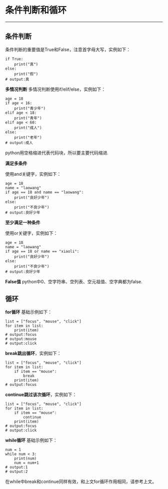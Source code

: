 # 条件判断和循环 #

----------
## 条件判断 ##
条件判断的重要值是True和False，注意首字母大写，实例如下：
```
if True:
    print("真")
else:
    print("假")
# output:真
```
**多情况判断**
多情况判断使用if/elif/else，实例如下：
```
age = 18
if age < 16:
    print("青少年")
elif age < 18:
    print("青年")
elif age < 60:
    print("成人")
else:
    print("老年")
# output:成人
```
python用空格缩进代表代码块，所以要主要代码缩进.

**满足多条件**

使用and关键字，实例如下：
```
age = 18
name = "laowang"
if age == 18 and name == "laowang":
    print("良好少年")
else:
    print("不良少年")
# output:良好少年
```

**至少满足一种条件**

使用or关键字，实例如下：
```
age = 18
name = "laowang"
if age == 18 or name == "xiaoli":
    print("良好少年")
else:
    print("不良少年")
# output:良好少年
```
**False值**
python中0、空字符串、空列表、空元祖值、空字典都为false.

## 循环 ##
**for循环**
基础示例如下：
```
list = ["focus", "mouse", "click"]
for item in list:
    print(item)
# output:focus
# output:mouse
# output:click
```
**break跳出循环**，实例如下：
```
list = ["focus", "mouse", "click"]
for item in list:
    if item == "mouse":
        break
    print(item)
# output:focus
```
**continue跳过该次循环**，实例如下：
```
list = ["focus", "mouse", "click"]
for item in list:
    if item == "mouse":
        continue
    print(item)
# output:focus
# output:click
```
**while循环**
基础示例如下：
```
num = 1
while num < 3:
    print(num)
    num = num+1
# output:1
# output:2
```
在while中break和continue同样有效，和上文for循环作用相同，请参考上文。
